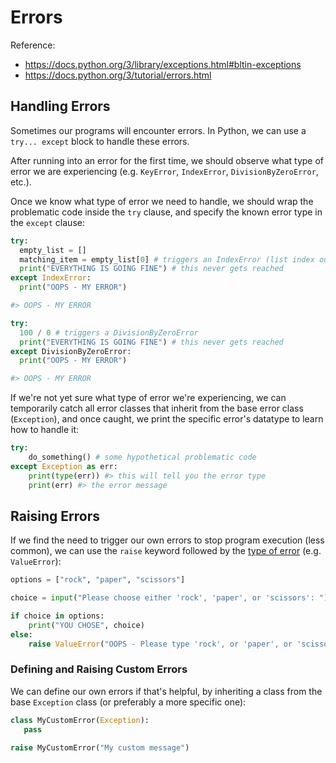 # Errors

Reference:

  + https://docs.python.org/3/library/exceptions.html#bltin-exceptions
  + https://docs.python.org/3/tutorial/errors.html

## Handling Errors

Sometimes our programs will encounter errors. In Python, we can use a `try... except` block to handle these errors.

After running into an error for the first time, we should observe what type of error we are experiencing (e.g. `KeyError`, `IndexError`, `DivisionByZeroError`, etc.).

Once we know what type of error we need to handle, we should wrap the problematic code inside the `try` clause, and specify the known error type in the `except` clause:

```python
try:
  empty_list = []
  matching_item = empty_list[0] # triggers an IndexError (list index out of range)
  print("EVERYTHING IS GOING FINE") # this never gets reached
except IndexError:
  print("OOPS - MY ERROR")

#> OOPS - MY ERROR
```

```python
try:
  100 / 0 # triggers a DivisionByZeroError
  print("EVERYTHING IS GOING FINE") # this never gets reached
except DivisionByZeroError:
  print("OOPS - MY ERROR")

#> OOPS - MY ERROR
```

If we're not yet sure what type of error we're experiencing, we can temporarily catch all error classes that inherit from the base error class (`Exception`), and once caught, we print the specific error's datatype to learn how to handle it:

```python
try:
    do_something() # some hypothetical problematic code
except Exception as err:
    print(type(err)) #> this will tell you the error type
    print(err) #> the error message
```





## Raising Errors

If we find the need to trigger our own errors to stop program execution (less common), we can use the `raise` keyword followed by the [type of error](https://docs.python.org/3/library/exceptions.html) (e.g. `ValueError`):

```python
options = ["rock", "paper", "scissors"]

choice = input("Please choose either 'rock', 'paper', or 'scissors': ")

if choice in options:
    print("YOU CHOSE", choice)
else:
    raise ValueError("OOPS - Please type 'rock', or 'paper', or 'scissors'.")
```

### Defining and Raising Custom Errors

We can define our own errors if that's helpful, by inheriting a class from the base `Exception` class (or preferably a more specific one):

```py
class MyCustomError(Exception):
   pass

raise MyCustomError("My custom message")
```
